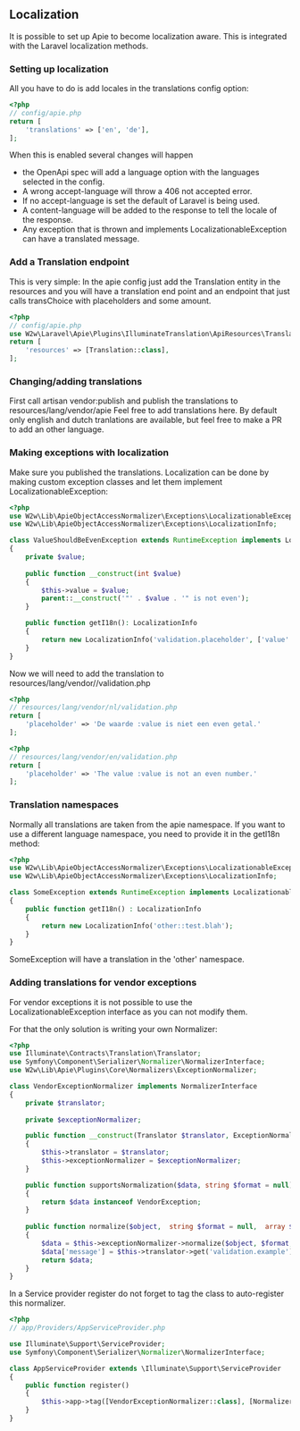 ## Localization
It is possible to set up Apie to become localization aware. This is integrated with the Laravel localization methods.

### Setting up localization
All you have to do is add locales in the translations config option:
```php
<?php
// config/apie.php
return [
    'translations' => ['en', 'de'],
];
```
When this is enabled several changes will happen
- the OpenApi spec will add a language option with the languages selected in the config.
- A wrong accept-language will throw a 406 not accepted error.
- If no accept-language is set the default of Laravel is being used.
- A content-language will be added to the response to tell the locale of the response.
- Any exception that is thrown and implements LocalizationableException can have a translated message.

### Add a Translation endpoint
This is very simple:
In the apie config just add the Translation entity in the resources and you will have a translation end point and an
endpoint that just calls transChoice with placeholders and some amount.

```php
<?php
// config/apie.php
use W2w\Laravel\Apie\Plugins\IlluminateTranslation\ApiResources\Translation;
return [
    'resources' => [Translation::class],
];
```

### Changing/adding translations
First call artisan vendor:publish and publish the translations to resources/lang/vendor/apie
Feel free to add translations here. By default only english and dutch tranlations are available, but feel free to make
a PR to add an other language.

### Making exceptions with localization
Make sure you published the translations.
Localization can be done by making custom exception classes and let them implement LocalizationableException:

```php
<?php
use W2w\Lib\ApieObjectAccessNormalizer\Exceptions\LocalizationableException;
use W2w\Lib\ApieObjectAccessNormalizer\Exceptions\LocalizationInfo;

class ValueShouldBeEvenException extends RuntimeException implements LocalizationableException
{
    private $value;
    
    public function __construct(int $value)
    {
        $this->value = $value;
        parent::__construct('"' . $value . '" is not even');
    }

    public function getI18n(): LocalizationInfo
    {
        return new LocalizationInfo('validation.placeholder', ['value' => $this->value], $this->value);
    }
}
```

Now we will need to add the translation to resources/lang/vendor/<language>/validation.php

```php
<?php
// resources/lang/vendor/nl/validation.php
return [
    'placeholder' => 'De waarde :value is niet een even getal.'
];
```

```php
<?php
// resources/lang/vendor/en/validation.php
return [
    'placeholder' => 'The value :value is not an even number.'
];
```
### Translation namespaces
Normally all translations are taken from the apie namespace. If you want to use a different language namespace, you need
to provide it in the getI18n method:

```php
<?php
use W2w\Lib\ApieObjectAccessNormalizer\Exceptions\LocalizationableException;
use W2w\Lib\ApieObjectAccessNormalizer\Exceptions\LocalizationInfo;

class SomeException extends RuntimeException implements LocalizationableException
{
    public function getI18n() : LocalizationInfo
    {
        return new LocalizationInfo('other::test.blah');
    }
}
```
SomeException will have a translation in the 'other' namespace.

### Adding translations for vendor exceptions
For vendor exceptions it is not possible to use the LocalizationableException interface as you can not modify them.

For that the only solution is writing your own Normalizer:

```php
<?php
use Illuminate\Contracts\Translation\Translator;
use Symfony\Component\Serializer\Normalizer\NormalizerInterface;
use W2w\Lib\Apie\Plugins\Core\Normalizers\ExceptionNormalizer;

class VendorExceptionNormalizer implements NormalizerInterface
{
    private $translator;
    
    private $exceptionNormalizer;

    public function __construct(Translator $translator, ExceptionNormalizer $exceptionNormalizer)
    {
        $this->translator = $translator;
        $this->exceptionNormalizer = $exceptionNormalizer;
    }

    public function supportsNormalization($data, string $format = null)
    {
        return $data instanceof VendorException;
    }
    
    public function normalize($object,  string $format = null,  array $context = [])    
    {
        $data = $this->exceptionNormalizer->normalize($object, $format, $context);
        $data['message'] = $this->translator->get('validation.example');
        return $data;
    }
}
```
In a Service provider register do not forget to tag the class to auto-register this normalizer.

```php
<?php
// app/Providers/AppServiceProvider.php

use Illuminate\Support\ServiceProvider;
use Symfony\Component\Serializer\Normalizer\NormalizerInterface;

class AppServiceProvider extends \Illuminate\Support\ServiceProvider
{
    public function register()
    {
        $this->app->tag([VendorExceptionNormalizer::class], [NormalizerInterface::class]);
    }
}
```
